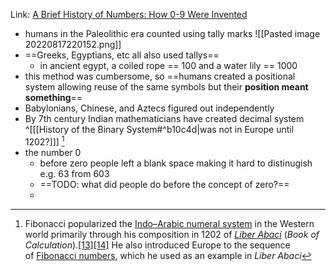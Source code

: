 Link: [A Brief History of Numbers: How 0-9 Were Invented](https://education.casio.co.uk/blog/a-brief-history-of-numbers)

- humans in the Paleolithic era counted using tally marks
![[Pasted image 20220817220152.png]]
- ==Greeks, Egyptians, etc all also used tallys==
	- in ancient egypt, a coiled rope == 100 and a water lily == 1000
- this method was cumbersome, so ==humans created a positional system allowing reuse of the same symbols but their **position meant something**==
- Babylonians, Chinese, and Aztecs figured out independently
- By 7th century Indian mathematicians have created decimal system ^[[[History of the Binary System#^b10c4d|was not in Europe until 1202?]]] [^1]
- the number 0
	- before zero people left a blank space making it hard to distinugish e.g. 63 from 603
	- ==TODO: what did people do before the concept of zero?==
	- 

[^1]: Fibonacci popularized the [Indo–Arabic numeral system](https://en.wikipedia.org/wiki/Hindu%E2%80%93Arabic_numeral_system "Hindu–Arabic numeral system") in the Western world primarily through his composition in 1202 of _[Liber Abaci](https://en.wikipedia.org/wiki/Liber_Abaci "Liber Abaci")_ (_Book of Calculation_).[[13]](https://en.wikipedia.org/wiki/Fibonacci#cite_note-15)[[14]](https://en.wikipedia.org/wiki/Fibonacci#cite_note-16) He also introduced Europe to the sequence of [Fibonacci numbers](https://en.wikipedia.org/wiki/Fibonacci_number "Fibonacci number"), which he used as an example in _Liber Abaci_
